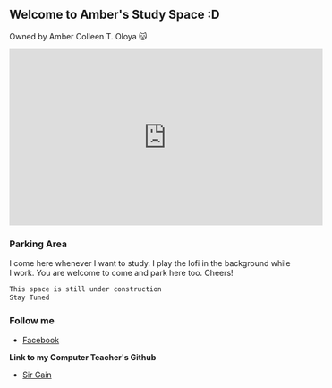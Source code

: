 ## Welcome to Amber's Study Space :D
Owned by Amber Colleen T. Oloya 🐱

<iframe width="560" height="315" src="https://www.youtube.com/embed/5qap5aO4i9A" title="YouTube video player" frameborder="0" allow="accelerometer; autoplay; clipboard-write; encrypted-media; gyroscope; picture-in-picture" allowfullscreen></iframe>


### Parking Area

I come here whenever I want to study. I play the lofi in the background while I work. You are welcome to come and park here too. Cheers!

```markdown
This space is still under construction
Stay Tuned

```

### Follow me

- [Facebook](https://www.facebook.com/ambercolleen.oloya "Click Ctrl if you want to open this link on another tab.")

**Link to my Computer Teacher's Github**

- [Sir Gain](http://641n.github.io/ "Sir Gain's GitHub page.")
